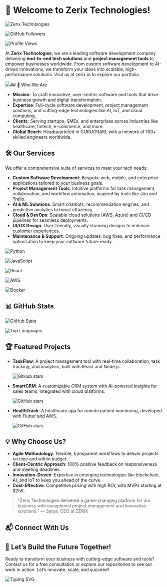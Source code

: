 # 🚀 Welcome to Zerix Technologies!

![Zerix Technologies](https://img.shields.io/badge/Software%20Development-Innovate%20%26%20Scale-blueviolet?style=flat-square)

![GitHub Followers](https://img.shields.io/github/followers/zerix-technologies?label=Follow&style=social)

![Profile Views](https://komarev.com/ghpvc/?username=zerix-technologies&color=blueviolet&style=flat-square)

At **Zerix Technologies**, we are a leading software development company delivering **end-to-end tech solutions** and **project management tools** to empower businesses worldwide. From custom software development to AI-driven innovations, we transform your ideas into scalable, high-performance solutions. Visit us at zerix.in to explore our portfolio

![](https://clutch.co/developers)## 🌟 Who We Are

- **Mission**: To craft innovative, user-centric software and tools that drive business growth and digital transformation.
- **Expertise**: Full-cycle software development, project management solutions, and cutting-edge technologies like AI, IoT, and cloud computing.
- **Clients**: Serving startups, SMEs, and enterprises across industries like healthcare, fintech, e-commerce, and more.
- **Global Reach**: Headquartered in GURUGRAM, with a network of 100+ skilled engineers worldwide.

## 🛠️ Our Services

We offer a comprehensive suite of services to meet your tech needs:

- **Custom Software Development**: Bespoke web, mobile, and enterprise applications tailored to your business goals.
- **Project Management Tools**: Intuitive platforms for task management, collaboration, and workflow automation, inspired by tools like Jira and Trello.
- **AI & ML Solutions**: Smart chatbots, recommendation engines, and predictive analytics to boost efficiency.
- **Cloud & DevOps**: Scalable cloud solutions (AWS, Azure) and CI/CD pipelines for seamless deployments.
- **UI/UX Design**: User-friendly, visually stunning designs to enhance customer experiences.
- **Maintenance & Support**: Ongoing updates, bug fixes, and performance optimization to keep your software future-ready.

![Python](https://img.shields.io/badge/Python-3776AB?style=flat-square&logo=python&logoColor=white)

![JavaScript](https://img.shields.io/badge/JavaScript-F7DF1E?style=flat-square&logo=javascript&logoColor=black)

![React](https://img.shields.io/badge/React-61DAFB?style=flat-square&logo=react&logoColor=black)

![AWS](https://img.shields.io/badge/AWS-232F3E?style=flat-square&logo=amazon-aws&logoColor=white)

![Docker](https://img.shields.io/badge/Docker-2496ED?style=flat-square&logo=docker&logoColor=white)

## 📊 GitHub Stats

![GitHub Stats](https://github-readme-stats.vercel.app/api?username=zerix-technologies&show_icons=true&theme=radical)

![Top Languages](https://github-readme-stats.vercel.app/api/top-langs/?username=zerix-technologies&layout=compact&theme=radical)

## 🏆 Featured Projects

- **TaskFlow**: A project management tool with real-time collaboration, task tracking, and analytics, built with React and Node.js.

  ![GitHub stars](https://img.shields.io/github/stars/zerix-technologies/taskflow?style=social)
- **SmartCRM**: A customizable CRM system with AI-powered insights for sales teams, integrated with cloud platforms.

  ![GitHub stars](https://img.shields.io/github/stars/zerix-technologies/smartcrm?style=social)
- **HealthTrack**: A healthcare app for remote patient monitoring, developed with Flutter and AWS.

  ![GitHub stars](https://img.shields.io/github/stars/zerix-technologies/healthtrack?style=social)

## 💡 Why Choose Us?

- **Agile Methodology**: Flexible, transparent workflows to deliver projects on time and within budget.
- **Client-Centric Approach**: 100% positive feedback on responsiveness and meeting deadlines.
- **Innovation-Driven**: Expertise in emerging technologies like blockchain, AI, and IoT to keep you ahead of the curve.
- **Cost-Effective**: Competitive pricing with high ROI, with MVPs starting at $25K.

> "Zerix Technologies delivered a game-changing platform for our business with exceptional project management and innovative solutions." — Satya, CEO at ZERIX

## 📬 Connect With Us

## 🎉 Let’s Build the Future Together!

Ready to transform your business with cutting-edge software and tools? Contact us for a free consultation or explore our repositories to see our work in action. Let’s innovate, scale, and succeed!

![Typing SVG](https://readme-typing-svg.herokuapp.com?font=Fira+Code&size=20&color=36BCF7&center=true&vCenter=true&width=450&lines=Innovate.+Build.+Succeed.;Let’s+Code+the+Future!)
